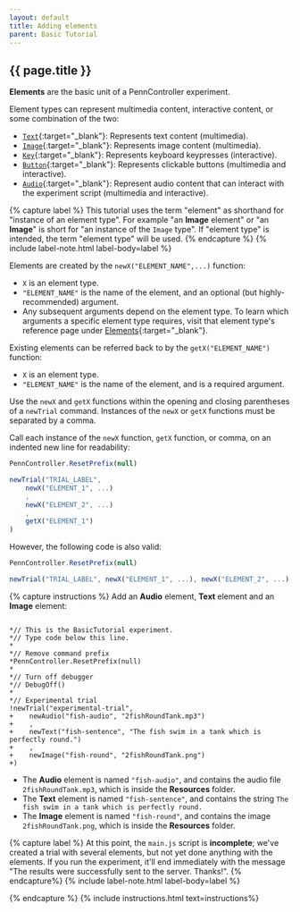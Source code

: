 ```yaml
---
layout: default
title: Adding elements
parent: Basic Tutorial
---
```


## {{ page.title }}

**Elements** are the basic unit of a PennController experiment. 

Element types can represent multimedia content, interactive content, or some combination of the two:

+ [`Text`]({{site.baseurl}}/docs/elements/text){:target="_blank"}: Represents text content (multimedia).
+ [`Image`]({{site.baseurl}}/docs/elements/image){:target="_blank"}: Represents image content (multimedia).
+ [`Key`]({{site.baseurl}}/docs/elements/key){:target="_blank"}: Represents keyboard keypresses (interactive).
+ [`Button`]({{site.baseurl}}/docs/elements/button){:target="_blank"}: Represents clickable buttons (multimedia and interactive).
+ [`Audio`]({{site.baseurl}}/docs/elements/audio){:target="_blank"}: Represent audio content that can interact with the experiment script (multimedia and interactive).

{% capture label %}
This tutorial uses the term "element" as shorthand for "instance of an element type". For example "an **Image** element" or "an **Image**" is short for "an instance of the `Image` type". If "element type" is intended, the term "element type" will be used.
{% endcapture %}
{% include label-note.html label-body=label  %}

Elements are created by the `newX("ELEMENT_NAME",...)` function:

+ `X` is an element type.
+ `"ELEMENT_NAME"` is the name of the element, and an optional (but highly-recommended) argument.
+ Any subsequent arguments depend on the element type. To learn which arguments a specific element type requires, visit that element type's reference page under [Elements]({{site.baseurl}}/docs/elements){:target="_blank"}.

Existing elements can be referred back to by the `getX("ELEMENT_NAME")` function:

+ `X` is an element type.
+ `"ELEMENT_NAME"` is the name of the element, and is a required argument.

Use the `newX` and `getX` functions within the opening and closing parentheses of a `newTrial` command. Instances of the `newX` or `getX` functions must be separated by a comma.

Call each instance of the `newX` function, `getX` function, or comma, on an indented new line for readability:
```javascript
PennController.ResetPrefix(null)

newTrial("TRIAL_LABEL",
    newX("ELEMENT_1", ...)
    ,
    newX("ELEMENT_2", ...)
    ,
    getX("ELEMENT_1")
)
```

However, the following code is also valid:
```javascript
PennController.ResetPrefix(null)

newTrial("TRIAL_LABEL", newX("ELEMENT_1", ...), newX("ELEMENT_2", ...), getX("ELEMENT_1"))
```

{% capture instructions %}
Add an **Audio** element, **Text** element and an **Image** element:

<pre><code class="language-diff-javascript diff-highlight"> 
*// This is the BasicTutorial experiment.
*// Type code below this line.
*
*// Remove command prefix
*PennController.ResetPrefix(null)
*
*// Turn off debugger
*// DebugOff()
*
*// Experimental trial
!newTrial("experimental-trial",
+    newAudio("fish-audio", "2fishRoundTank.mp3")
+    ,
+    newText("fish-sentence", "The fish swim in a tank which is perfectly round.")
+    ,
+    newImage("fish-round", "2fishRoundTank.png")    
+)
</code></pre>

+ The **Audio** element is named `"fish-audio"`, and contains the audio file `2fishRoundTank.mp3`, which is inside the **Resources** folder.
+ The **Text** element is named `"fish-sentence"`, and contains the string `The fish swim in a tank which is perfectly round.`
+ The **Image** element is named `"fish-round"`, and contains the image `2fishRoundTank.png`, which is inside the **Resources** folder.

{% capture label %}
At this point, the `main.js` script is **incomplete**; we've created a trial with several elements, but not yet done anything with the elements. If you run the experiment, it'll end immediately with the message "The results were successfully sent to the server. Thanks!". 
{% endcapture%}
{% include label-note.html label-body=label %}

{% endcapture %}
{% include instructions.html text=instructions%}

